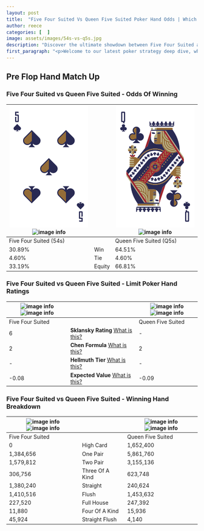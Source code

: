 ```yaml
---
layout: post
title:  "Five Four Suited Vs Queen Five Suited Poker Hand Odds | Which Is The Better Hand In Poker? A Complete Guide"
author: reece
categories: [  ]
image: assets/images/54s-vs-q5s.jpg
description: "Discover the ultimate showdown between Five Four Suited and Queen Five Suited in poker! Uncover the odds, strategies, and scenarios where one hand triumphs over the other. Get ready to up your poker game with this thrilling analysis."
first_paragraph: "<p>Welcome to our latest poker strategy deep dive, where we're pitting two distinct hands against each other in a high-stakes showdown: Five Four Suited vs Queen Five Suited.</p><p>In the dynamic world of poker, every decision counts, and knowing which hand holds the upper hand is key to your success at the table.</p><p>In this article, we'll dissect these two hands, explore the scenarios where one dominates the other, and equip you with the knowledge to make strategic choices that can tip the odds in your favor.</p><p>Get ready to unravel the intriguing dynamics of these poker hands and elevate your game to new heights.</p>"
---
```




[comment]: # (sp0)

## Pre Flop Hand Match Up

<div class="table hand-ratings" markdown="1"> 



### Five Four Suited vs Queen Five Suited - Odds Of Winning


    
| ![image info](assets/images/hand1/5.png) ![image info](assets/images/hand1/4s.png) |  | ![image info](assets/images/hand2/q.png) ![image info](assets/images/hand2/5s.png) |
| -------- | -------- | -------- |
| Five Four Suited (54s) |  | Queen Five Suited (Q5s) |
| 30.89% | Win | 64.51% |
| 4.60% | Tie | 4.60% |
| 33.19% | Equity | 66.81% |




[comment]: # (sp1)



### Five Four Suited vs Queen Five Suited - Limit Poker Hand Ratings


    
| ![image info](https://www.riverpairs.com/assets/images/hand1/5.png) ![image info](https://www.riverpairs.com/assets/images/hand1/4s.png) |  | ![image info](https://www.riverpairs.com/assets/images/hand2/q.png) ![image info](https://www.riverpairs.com/assets/images/hand2/5s.png) |
| -------- | -------- | -------- |
| Five Four Suited |  | Queen Five Suited |
| 6 | **Sklansky Rating** [What is this?](/sklansky-rating-explained) | - |
| 2 | **Chen Formula** [What is this?](/chen-formula-explained) | 2 |
| - | **Hellmuth Tier** [What is this?](/Hellmuth-tier-explained) | - |
| -0.08 | **Expected Value** [What is this?](/expected-value-explained) | -0.09 |




[comment]: # (sp2)



### Five Four Suited vs Queen Five Suited - Winning Hand Breakdown


    
| ![image info](https://www.riverpairs.com/assets/images/hand1/5.png) ![image info](https://www.riverpairs.com/assets/images/hand1/4s.png) |  | ![image info](https://www.riverpairs.com/assets/images/hand2/q.png) ![image info](https://www.riverpairs.com/assets/images/hand2/5s.png) |
| -------- | -------- | -------- |
| Five Four Suited |  | Queen Five Suited |
| 0 | High Card | 1,652,400 |
| 1,384,656 | One Pair | 5,861,760 |
| 1,579,812 | Two Pair | 3,155,136 |
| 306,756 | Three Of A Kind | 623,748 |
| 1,380,240 | Straight | 240,624 |
| 1,410,516 | Flush | 1,453,632 |
| 227,520 | Full House | 247,392 |
| 11,880 | Four Of A Kind | 15,936 |
| 45,924 | Straight Flush | 4,140 |




[comment]: # (sp3)



</div>

[comment]: # (sp4)



[comment]: # (sp5)

